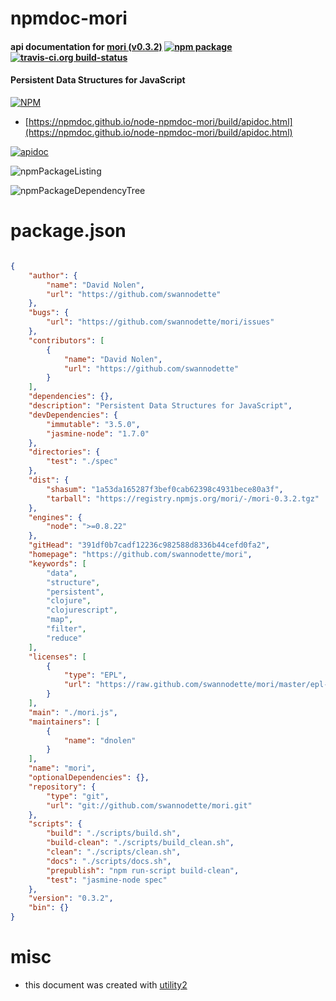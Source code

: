# npmdoc-mori

#### api documentation for  [mori (v0.3.2)](https://github.com/swannodette/mori)  [![npm package](https://img.shields.io/npm/v/npmdoc-mori.svg?style=flat-square)](https://www.npmjs.org/package/npmdoc-mori) [![travis-ci.org build-status](https://api.travis-ci.org/npmdoc/node-npmdoc-mori.svg)](https://travis-ci.org/npmdoc/node-npmdoc-mori)

#### Persistent Data Structures for JavaScript

[![NPM](https://nodei.co/npm/mori.png?downloads=true&downloadRank=true&stars=true)](https://www.npmjs.com/package/mori)

- [https://npmdoc.github.io/node-npmdoc-mori/build/apidoc.html](https://npmdoc.github.io/node-npmdoc-mori/build/apidoc.html)

[![apidoc](https://npmdoc.github.io/node-npmdoc-mori/build/screenCapture.buildCi.browser.%252Ftmp%252Fbuild%252Fapidoc.html.png)](https://npmdoc.github.io/node-npmdoc-mori/build/apidoc.html)

![npmPackageListing](https://npmdoc.github.io/node-npmdoc-mori/build/screenCapture.npmPackageListing.svg)

![npmPackageDependencyTree](https://npmdoc.github.io/node-npmdoc-mori/build/screenCapture.npmPackageDependencyTree.svg)



# package.json

```json

{
    "author": {
        "name": "David Nolen",
        "url": "https://github.com/swannodette"
    },
    "bugs": {
        "url": "https://github.com/swannodette/mori/issues"
    },
    "contributors": [
        {
            "name": "David Nolen",
            "url": "https://github.com/swannodette"
        }
    ],
    "dependencies": {},
    "description": "Persistent Data Structures for JavaScript",
    "devDependencies": {
        "immutable": "3.5.0",
        "jasmine-node": "1.7.0"
    },
    "directories": {
        "test": "./spec"
    },
    "dist": {
        "shasum": "1a53da165287f3bef0cab62398c4931bece80a3f",
        "tarball": "https://registry.npmjs.org/mori/-/mori-0.3.2.tgz"
    },
    "engines": {
        "node": ">=0.8.22"
    },
    "gitHead": "391df0b7cadf12236c982588d8336b44cefd0fa2",
    "homepage": "https://github.com/swannodette/mori",
    "keywords": [
        "data",
        "structure",
        "persistent",
        "clojure",
        "clojurescript",
        "map",
        "filter",
        "reduce"
    ],
    "licenses": [
        {
            "type": "EPL",
            "url": "https://raw.github.com/swannodette/mori/master/epl-v10.html"
        }
    ],
    "main": "./mori.js",
    "maintainers": [
        {
            "name": "dnolen"
        }
    ],
    "name": "mori",
    "optionalDependencies": {},
    "repository": {
        "type": "git",
        "url": "git://github.com/swannodette/mori.git"
    },
    "scripts": {
        "build": "./scripts/build.sh",
        "build-clean": "./scripts/build_clean.sh",
        "clean": "./scripts/clean.sh",
        "docs": "./scripts/docs.sh",
        "prepublish": "npm run-script build-clean",
        "test": "jasmine-node spec"
    },
    "version": "0.3.2",
    "bin": {}
}
```



# misc
- this document was created with [utility2](https://github.com/kaizhu256/node-utility2)
